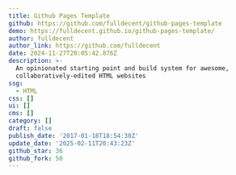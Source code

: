 ```yaml
---
title: Github Pages Template
github: https://github.com/fulldecent/github-pages-template
demo: https://fulldecent.github.io/github-pages-template/
author: fulldecent
author_link: https://github.com/fulldecent
date: 2024-11-27T20:05:42.876Z
description: >-
  An opinionated starting point and build system for awesome,
  collaboratively-edited HTML websites
ssg:
  - HTML
css: []
ui: []
cms: []
category: []
draft: false
publish_date: '2017-01-18T18:54:30Z'
update_date: '2025-02-11T20:43:23Z'
github_star: 36
github_fork: 50
---
```


